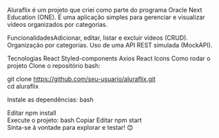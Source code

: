 Aluraflix é um projeto que criei como parte do programa Oracle Next Education (ONE). É uma aplicação simples para gerenciar e visualizar vídeos organizados por categorias.

FuncionalidadesAdicionar, editar, listar e excluir vídeos (CRUD). Organização por categorias. Uso de uma API REST simulada (MockAPI).

Tecnologias
React
Styled-components
Axios
React Icons
Como rodar o projeto
Clone o repositório bash:

git clone https://github.com/seu-usuario/aluraflix.git  
cd aluraflix  

Instale as dependências:
bash

Editar
npm install  
Execute o projeto:
bash
Copiar
Editar
npm start  
Sinta-se à vontade para explorar e testar! 😊
